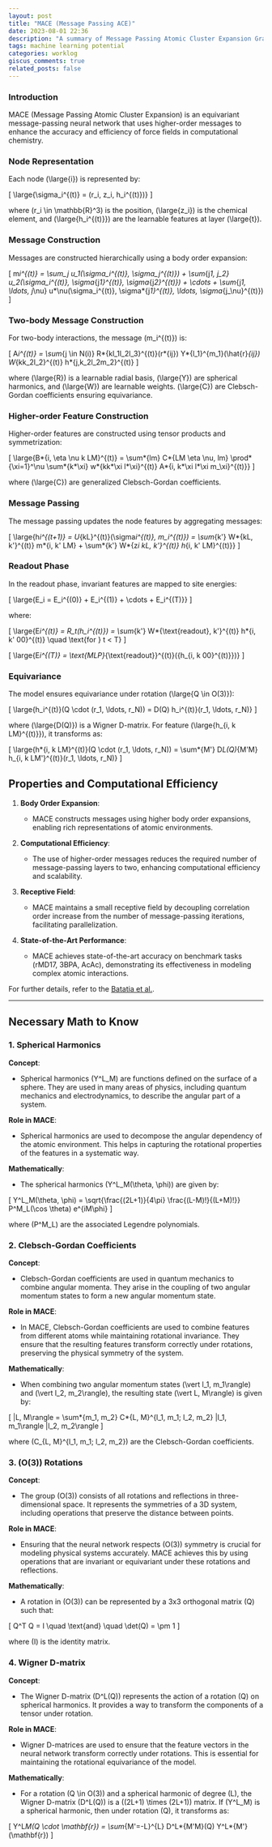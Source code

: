 ```yaml
---
layout: post
title: "MACE (Message Passing ACE)"
date: 2023-08-01 22:36
description: "A summary of Message Passing Atomic Cluster Expansion Graph Neural Networks"
tags: machine learning potential
categories: worklog
giscus_comments: true
related_posts: false
---
```


### **Introduction**

MACE (Message Passing Atomic Cluster Expansion) is an equivariant message-passing neural network that uses higher-order messages to enhance the accuracy and efficiency of force fields in computational chemistry.

### **Node Representation**

Each node \(\large{i}\) is represented by:

\[
\large{\sigma_i^{(t)} = (r_i, z_i, h_i^{(t)})}
\]

where \(r_i \in \mathbb{R}^3\) is the position, \(\large{z_i}\) is the chemical element, and \(\large{h_i^{(t)}}\) are the learnable features at layer \(\large{t}\).

### **Message Construction**

Messages are constructed hierarchically using a body order expansion:

\[
m*i^{(t)} = \sum_j u_1(\sigma_i^{(t)}, \sigma_j^{(t)}) + \sum*{j*1, j_2} u_2(\sigma_i^{(t)}, \sigma*{j*1}^{(t)}, \sigma*{j*2}^{(t)}) + \cdots + \sum*{j*1, \ldots, j*\nu} u*\nu(\sigma_i^{(t)}, \sigma*{j*1}^{(t)}, \ldots, \sigma*{j\_\nu}^{(t)})
\]

### **Two-body Message Construction**

For two-body interactions, the message \(m_i^{(t)}\) is:

\[
A*i^{(t)} = \sum*{j \in N(i)} R*{kl_1l_2l_3}^{(t)}(r*{ij}) Y*{l_1}^{m_1}(\hat{r}*{ij}) W*{kk_2l_2}^{(t)} h*{j,k_2l_2m_2}^{(t)}
\]

where \(\large{R}\) is a learnable radial basis, \(\large{Y}\) are spherical harmonics, and \(\large{W}\) are learnable weights. \(\large{C}\) are Clebsch-Gordan coefficients ensuring equivariance.

### **Higher-order Feature Construction**

Higher-order features are constructed using tensor products and symmetrization:

\[
\large{B*{i, \eta \nu k LM}^{(t)} = \sum*{lm} C*{LM \eta \nu, lm} \prod*{\xi=1}^\nu \sum*{k*\xi} w*{kk*\xi l*\xi}^{(t)} A*{i, k*\xi l*\xi m\_\xi}^{(t)}}
\]

where \(\large{C}\) are generalized Clebsch-Gordan coefficients.

### **Message Passing**

The message passing updates the node features by aggregating messages:

\[
\large{h*i^{(t+1)} = U*{kL}^{(t)}(\sigma*i^{(t)}, m_i^{(t)}) = \sum*{k'} W*{kL, k'}^{(t)} m*{i, k' LM} + \sum*{k'} W*{z*i kL, k'}^{(t)} h*{i, k' LM}^{(t)}}
\]

### **Readout Phase**

In the readout phase, invariant features are mapped to site energies:

\[
\large{E_i = E_i^{(0)} + E_i^{(1)} + \cdots + E_i^{(T)}}
\]

where:

\[
\large{E*i^{(t)} = R_t(h_i^{(t)}) = \sum*{k'} W*{\text{readout}, k'}^{(t)} h*{i, k' 00}^{(t)} \quad \text{for } t < T}
\]

\[
\large{E*i^{(T)} = \text{MLP}*{\text{readout}}^{(t)}(\{h\_{i, k 00}^{(t)}\})}
\]

### **Equivariance**

The model ensures equivariance under rotation \(\large{Q \in O(3)}\):

\[
\large{h_i^{(t)}(Q \cdot (r_1, \ldots, r_N)) = D(Q) h_i^{(t)}(r_1, \ldots, r_N)}
\]

where \(\large{D(Q)}\) is a Wigner D-matrix. For feature \(\large{h\_{i, k LM}^{(t)}}\), it transforms as:

\[
\large{h*{i, k LM}^{(t)}(Q \cdot (r_1, \ldots, r_N)) = \sum*{M'} D*L(Q)*{M'M} h\_{i, k LM'}^{(t)}(r_1, \ldots, r_N)}
\]

## Properties and Computational Efficiency

1. **Body Order Expansion**:

   - MACE constructs messages using higher body order expansions, enabling rich representations of atomic environments.

2. **Computational Efficiency**:

   - The use of higher-order messages reduces the required number of message-passing layers to two, enhancing computational efficiency and scalability.

3. **Receptive Field**:

   - MACE maintains a small receptive field by decoupling correlation order increase from the number of message-passing iterations, facilitating parallelization.

4. **State-of-the-Art Performance**:
   - MACE achieves state-of-the-art accuracy on benchmark tasks (rMD17, 3BPA, AcAc), demonstrating its effectiveness in modeling complex atomic interactions.

For further details, refer to the [Batatia et al.](https://arxiv.org/abs/2206.07697).

---

## Necessary Math to Know

### 1. **Spherical Harmonics**

**Concept**:

- Spherical harmonics \(Y^L_M\) are functions defined on the surface of a sphere. They are used in many areas of physics, including quantum mechanics and electrodynamics, to describe the angular part of a system.

**Role in MACE**:

- Spherical harmonics are used to decompose the angular dependency of the atomic environment. This helps in capturing the rotational properties of the features in a systematic way.

**Mathematically**:

- The spherical harmonics \(Y^L_M(\theta, \phi)\) are given by:

\[
Y^L_M(\theta, \phi) = \sqrt{\frac{(2L+1)}{4\pi} \frac{(L-M)!}{(L+M)!}} P^M_L(\cos \theta) e^{iM\phi}
\]

where \(P^M_L\) are the associated Legendre polynomials.

### 2. **Clebsch-Gordan Coefficients**

**Concept**:

- Clebsch-Gordan coefficients are used in quantum mechanics to combine angular momenta. They arise in the coupling of two angular momentum states to form a new angular momentum state.

**Role in MACE**:

- In MACE, Clebsch-Gordan coefficients are used to combine features from different atoms while maintaining rotational invariance. They ensure that the resulting features transform correctly under rotations, preserving the physical symmetry of the system.

**Mathematically**:

- When combining two angular momentum states \(\vert l_1, m_1\rangle\) and \(\vert l_2, m_2\rangle\), the resulting state \(\vert L, M\rangle\) is given by:

\[
|L, M\rangle = \sum*{m_1, m_2} C*{L, M}^{l_1, m_1; l_2, m_2} |l_1, m_1\rangle |l_2, m_2\rangle
\]

where \(C\_{L, M}^{l_1, m_1; l_2, m_2}\) are the Clebsch-Gordan coefficients.

### 3. **\(O(3)\) Rotations**

**Concept**:

- The group \(O(3)\) consists of all rotations and reflections in three-dimensional space. It represents the symmetries of a 3D system, including operations that preserve the distance between points.

**Role in MACE**:

- Ensuring that the neural network respects \(O(3)\) symmetry is crucial for modeling physical systems accurately. MACE achieves this by using operations that are invariant or equivariant under these rotations and reflections.

**Mathematically**:

- A rotation in \(O(3)\) can be represented by a 3x3 orthogonal matrix \(Q\) such that:

\[
Q^T Q = I \quad \text{and} \quad \det(Q) = \pm 1
\]

where \(I\) is the identity matrix.

### 4. **Wigner D-matrix**

**Concept**:

- The Wigner D-matrix \(D^L(Q)\) represents the action of a rotation \(Q\) on spherical harmonics. It provides a way to transform the components of a tensor under rotation.

**Role in MACE**:

- Wigner D-matrices are used to ensure that the feature vectors in the neural network transform correctly under rotations. This is essential for maintaining the rotational equivariance of the model.

**Mathematically**:

- For a rotation \(Q \in O(3)\) and a spherical harmonic of degree \(L\), the Wigner D-matrix \(D^L(Q)\) is a \((2L+1) \times (2L+1)\) matrix. If \(Y^L_M\) is a spherical harmonic, then under rotation \(Q\), it transforms as:

\[
Y^L*M(Q \cdot \mathbf{r}) = \sum*{M'=-L}^{L} D^L*{M'M}(Q) Y^L*{M'}(\mathbf{r})
\]
